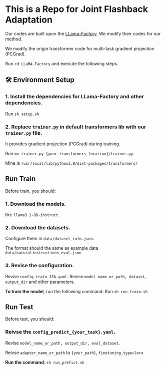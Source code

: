 # This is a Repo for Joint Flashback Adaptation
Our codes are built upon the [LLama-Factory](https://github.com/hiyouga/LLaMA-Factory/). We modify their codes for our method.

We modify the origin transformer code for multi-task gradient projection (PCGrad).

Run `cd LLaMA-Factory` and execute the following steps.

## 🛠️ Environment Setup
### 1. Install the dependencies for LLama-Factory and other dependencies.
Run `sh setup.sh`
### 2. Replace `trainer.py` in default transformers lib with our `trainer.py` file. 
It provides gradient projection (PCGrad) during training.

Run `mv trainer.py {your_transformers_location}/trainer.py`. 

Mine is `/usr/local/lib/python3.8/dist-packages/transformers/`

## Run Train
Before train, you should:
### 1. Download the models.
like `llama3.1-8B-instruct`
### 2. Download the datasets.
Configure them in `data/dataset_info.json`. 

The format should the same as example data `data/naturalinstructions_eval.json`
### 3. Revise the configuration.
Revise `config_train_JFA.yaml`. Revise `model_name_or_path, dataset, output_dir` and other parameters.

**To train the model**, run the following command:
Run `sh run_train.sh`

## Run Test
Before test, you should:
### Reivse the `config_predict_{your_task}.yaml`. 
Revise `model_name_or_path, output_dir, eval_dataset`. 

Reivse `adapter_name_or_path` to `{your_path}`, `finetuning_type=lora`

**Run the command**: `sh run_prefict.sh`
